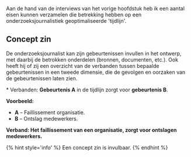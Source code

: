 
Aan de hand van de interviews van het vorige hoofdstuk heb ik een aantal eisen kunnen verzamelen die betrekking hebben op een onderzoeksjournalistiek geoptimaliseerde 'tijdlijn'.


## Concept zin

De onderzoeksjournalist kan zijn gebeurtenissen invullen in het ontwerp, met daarbij de betrokken onderdelen (bronnen, documenten, etc.). Ook heeft hij of zij een overzicht van de verbanden tussen bepaalde gebeurtenissen in een tweede dimensie, die de gevolgen en oorzaken van de gebeurtenissen laten zien.


\* Verbanden: __Gebeurtenis A__ in de tijdlijn zorgt voor __gebeurtenis B__.

__Voorbeeld:__
* __A__ – Faillissement organisatie.
* __B__ – Ontslag medewerkers.

__Verband: Het faillissement van een organisatie, zorgt voor ontslagen medewerkers.__

{% hint style='info' %}
Een concept zin is invulbaar.
{% endhint %}